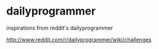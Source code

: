 dailyprogrammer
===============

inspirations from reddit's dailyprogrammer

http://www.reddit.com/r/dailyprogrammer/wiki/challenges
